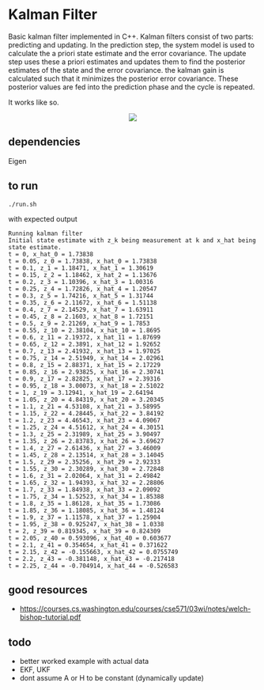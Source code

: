 # Kalman Filter

Basic kalman filter implemented in C++. Kalman filters consist of two parts: predicting and updating. In the prediction step, the system model is used to calculate the a priori state estimate and the error covariance. The update step uses these a priori estimates and updates them to find the posterior estimates of the state and the error covariance. the kalman gain is calculated such that it minimizes the posterior error covariance. These posterior values are fed into the prediction phase and the cycle is repeated. 

It works like so.

<p align="center"><img src="https://raw.githubusercontent.com/onlycase/kalman-filter/master/assets/diagram.png"/></p>

## dependencies

Eigen

## to run
```
./run.sh
```

with expected output
```
Running kalman filter
Initial state estimate with z_k being measurement at k and x_hat being state estimate.
t = 0, x_hat_0 = 1.73838
t = 0.05, z_0 = 1.73838, x_hat_0 = 1.73838
t = 0.1, z_1 = 1.18471, x_hat_1 = 1.30619
t = 0.15, z_2 = 1.18462, x_hat_2 = 1.13676
t = 0.2, z_3 = 1.10396, x_hat_3 = 1.00316
t = 0.25, z_4 = 1.72826, x_hat_4 = 1.20547
t = 0.3, z_5 = 1.74216, x_hat_5 = 1.31744
t = 0.35, z_6 = 2.11672, x_hat_6 = 1.51138
t = 0.4, z_7 = 2.14529, x_hat_7 = 1.63911
t = 0.45, z_8 = 2.1603, x_hat_8 = 1.72151
t = 0.5, z_9 = 2.21269, x_hat_9 = 1.7853
t = 0.55, z_10 = 2.38104, x_hat_10 = 1.8695
t = 0.6, z_11 = 2.19372, x_hat_11 = 1.87699
t = 0.65, z_12 = 2.3891, x_hat_12 = 1.92652
t = 0.7, z_13 = 2.41932, x_hat_13 = 1.97025
t = 0.75, z_14 = 2.51949, x_hat_14 = 2.02961
t = 0.8, z_15 = 2.88371, x_hat_15 = 2.17229
t = 0.85, z_16 = 2.93825, x_hat_16 = 2.30741
t = 0.9, z_17 = 2.82825, x_hat_17 = 2.39316
t = 0.95, z_18 = 3.00073, x_hat_18 = 2.51022
t = 1, z_19 = 3.12941, x_hat_19 = 2.64194
t = 1.05, z_20 = 4.84319, x_hat_20 = 3.20345
t = 1.1, z_21 = 4.53108, x_hat_21 = 3.58995
t = 1.15, z_22 = 4.28445, x_hat_22 = 3.84192
t = 1.2, z_23 = 4.46543, x_hat_23 = 4.09067
t = 1.25, z_24 = 4.51612, x_hat_24 = 4.30151
t = 1.3, z_25 = 2.31989, x_hat_25 = 3.90497
t = 1.35, z_26 = 2.83783, x_hat_26 = 3.69627
t = 1.4, z_27 = 2.61436, x_hat_27 = 3.46009
t = 1.45, z_28 = 2.13514, x_hat_28 = 3.14045
t = 1.5, z_29 = 2.35256, x_hat_29 = 2.92333
t = 1.55, z_30 = 2.30289, x_hat_30 = 2.72848
t = 1.6, z_31 = 2.02064, x_hat_31 = 2.49842
t = 1.65, z_32 = 1.94393, x_hat_32 = 2.28806
t = 1.7, z_33 = 1.84938, x_hat_33 = 2.09092
t = 1.75, z_34 = 1.52523, x_hat_34 = 1.85388
t = 1.8, z_35 = 1.86128, x_hat_35 = 1.73086
t = 1.85, z_36 = 1.18085, x_hat_36 = 1.48124
t = 1.9, z_37 = 1.11578, x_hat_37 = 1.25904
t = 1.95, z_38 = 0.925247, x_hat_38 = 1.0338
t = 2, z_39 = 0.819345, x_hat_39 = 0.824309
t = 2.05, z_40 = 0.593096, x_hat_40 = 0.603677
t = 2.1, z_41 = 0.354654, x_hat_41 = 0.371622
t = 2.15, z_42 = -0.155663, x_hat_42 = 0.0755749
t = 2.2, z_43 = -0.381148, x_hat_43 = -0.217418
t = 2.25, z_44 = -0.704914, x_hat_44 = -0.526583
```


## good resources
* https://courses.cs.washington.edu/courses/cse571/03wi/notes/welch-bishop-tutorial.pdf


## todo
* better worked example with actual data
* EKF, UKF
* dont assume A or H to be constant (dynamically update)
